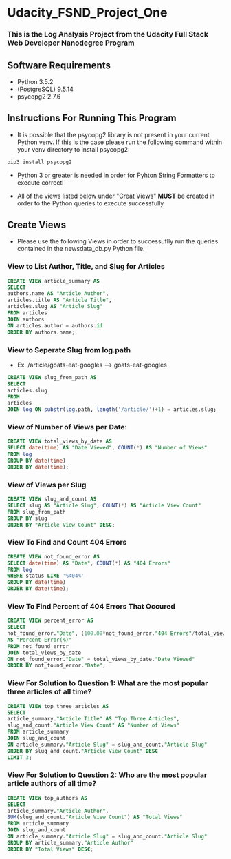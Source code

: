 # Udacity_FSND_Project_One

### This is the Log Analysis Project from the Udacity Full Stack Web Developer Nanodegree Program

## Software Requirements
* Python 3.5.2
* (PostgreSQL) 9.5.14
* psycopg2 2.7.6

## Instructions For Running This Program

* It is possible that the psycopg2 library is not present in your current Python venv. If this is the case please run the following command within your venv directory to install psycopg2:

```bash
pip3 install psycopg2
```
* Python 3 or greater is needed in order for Pyhton String Formatters to execute correctl

* All of the views listed below under "Creat Views" **MUST** be created in order to the Python queries to execute successfully


## Create Views

* Please use the following Views in order to successuflly run the queries contained in the newsdata_db.py Python file.

### View to List Author, Title, and Slug for Articles

```sql
CREATE VIEW article_summary AS
SELECT
authors.name AS "Article Author",
articles.title AS "Article Title",
articles.slug AS "Article Slug"
FROM articles
JOIN authors
ON articles.author = authors.id
ORDER BY authors.name;
```

### View to Seperate Slug from log.path
* Ex. /article/goats-eat-googles --> goats-eat-googles

```sql
CREATE VIEW slug_from_path AS
SELECT
articles.slug
FROM
articles
JOIN log ON substr(log.path, length('/article/')+1) = articles.slug;
```


### View of Number of Views per Date:

```sql
CREATE VIEW total_views_by_date AS
SELECT date(time) AS "Date Viewed", COUNT(*) AS "Number of Views"
FROM log
GROUP BY date(time)
ORDER BY date(time);
```

### View of Views per Slug

```sql
CREATE VIEW slug_and_count AS
SELECT slug AS "Article Slug", COUNT(*) AS "Article View Count"
FROM slug_from_path
GROUP BY slug
ORDER BY "Article View Count" DESC;
```

### View To Find and Count 404 Errors

```sql
CREATE VIEW not_found_error AS
SELECT date(time) AS "Date", COUNT(*) AS "404 Errors"
FROM log
WHERE status LIKE '%404%'
GROUP BY date(time)
ORDER BY date(time);
```


### View To Find Percent of 404 Errors That Occured

```sql
CREATE VIEW percent_error AS
SELECT
not_found_error."Date", (100.00*not_found_error."404 Errors"/total_views_by_date."Number of Views")
AS "Percent Error(%)"
FROM not_found_error
JOIN total_views_by_date
ON not_found_error."Date" = total_views_by_date."Date Viewed"
ORDER BY not_found_error."Date";
```

### View For Solution to Question 1: What are the most popular three articles of all time?

```sql
CREATE VIEW top_three_articles AS
SELECT
article_summary."Article Title" AS "Top Three Articles",
slug_and_count."Article View Count" AS "Number of Views"
FROM article_summary
JOIN slug_and_count
ON article_summary."Article Slug" = slug_and_count."Article Slug"
ORDER BY slug_and_count."Article View Count" DESC
LIMIT 3;
```

### View For Solution to Question 2: Who are the most popular article authors of all time?

```sql
CREATE VIEW top_authors AS
SELECT
article_summary."Article Author",
SUM(slug_and_count."Article View Count") AS "Total Views"
FROM article_summary
JOIN slug_and_count
ON article_summary."Article Slug" = slug_and_count."Article Slug"
GROUP BY article_summary."Article Author"
ORDER BY "Total Views" DESC;
```


